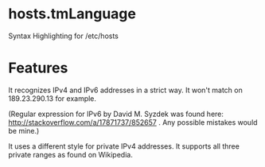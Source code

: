# hosts.tmLanguage

Syntax Highlighting for /etc/hosts

# Features

It recognizes IPv4 and IPv6 addresses in a strict way. It won't match on 189.23.290.13 for example.

(Regular expression for IPv6 by David M. Syzdek was found here: http://stackoverflow.com/a/17871737/852657 . Any possible mistakes would be mine.)

It uses a different style for private IPv4 addresses. It supports all three private ranges as found on Wikipedia.
